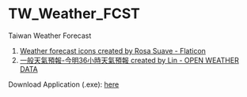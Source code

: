 # TW_Weather_FCST
 Taiwan Weather Forecast
1. <a href="https://www.flaticon.com/free-icon/weather-forecast_9176568?term=weather+forecast&page=1&position=3&origin=tag&related_id=9176568" title="weather forecast icons">Weather forecast icons created by Rosa Suave - Flaticon</a>
2. <a href="https://opendata.cwb.gov.tw/dataset/forecast/F-C0032-001" title="raw data (open source)">一般天氣預報-今明36小時天氣預報 created by Lin - OPEN WEATHER DATA</a>

Download Application (.exe): [here](https://github.com/LeBronWilly/TW_Weather_FCST/releases)
